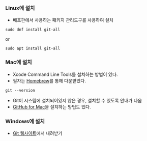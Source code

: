 ### Linux에 설치
- 배포판에서 사용하는 패키지 관리도구를 사용하여 설치
```terminal 
sudo dnf install git-all
```
or
``` terminal
sudo apt install git-all
```
### Mac에 설치
- Xcode Command Line Tools를 설치하는 방법이 있다.
- 필자는 [Homebrew](https://brew.sh/ko/)를 통해 다운받았다.
``` terminal
git --version
```
- Git이 시스템에 설치되어있지 않은 경우, 설치할 수 있도록 안내가 나옴
- [GitHub for Mac](https://desktop.github.com)을 설치하는 방법도 있다.
### Windows에 설치
- [Git 웹사이트](https://git-scm.com/download/win)에서 내려받기